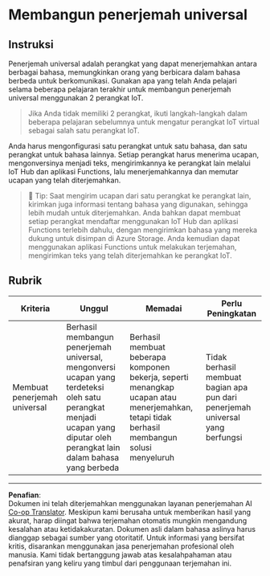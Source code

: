<!--
CO_OP_TRANSLATOR_METADATA:
{
  "original_hash": "701f4a4466f9309b6e1d863077df0c06",
  "translation_date": "2025-08-27T23:44:36+00:00",
  "source_file": "6-consumer/lessons/4-multiple-language-support/assignment.md",
  "language_code": "id"
}
-->
# Membangun penerjemah universal

## Instruksi

Penerjemah universal adalah perangkat yang dapat menerjemahkan antara berbagai bahasa, memungkinkan orang yang berbicara dalam bahasa berbeda untuk berkomunikasi. Gunakan apa yang telah Anda pelajari selama beberapa pelajaran terakhir untuk membangun penerjemah universal menggunakan 2 perangkat IoT.

> Jika Anda tidak memiliki 2 perangkat, ikuti langkah-langkah dalam beberapa pelajaran sebelumnya untuk mengatur perangkat IoT virtual sebagai salah satu perangkat IoT.

Anda harus mengonfigurasi satu perangkat untuk satu bahasa, dan satu perangkat untuk bahasa lainnya. Setiap perangkat harus menerima ucapan, mengonversinya menjadi teks, mengirimkannya ke perangkat lain melalui IoT Hub dan aplikasi Functions, lalu menerjemahkannya dan memutar ucapan yang telah diterjemahkan.

> 💁 Tip: Saat mengirim ucapan dari satu perangkat ke perangkat lain, kirimkan juga informasi tentang bahasa yang digunakan, sehingga lebih mudah untuk diterjemahkan. Anda bahkan dapat membuat setiap perangkat mendaftar menggunakan IoT Hub dan aplikasi Functions terlebih dahulu, dengan mengirimkan bahasa yang mereka dukung untuk disimpan di Azure Storage. Anda kemudian dapat menggunakan aplikasi Functions untuk melakukan terjemahan, mengirimkan teks yang telah diterjemahkan ke perangkat IoT.

## Rubrik

| Kriteria | Unggul | Memadai | Perlu Peningkatan |
| -------- | ------- | -------- | ----------------- |
| Membuat penerjemah universal | Berhasil membangun penerjemah universal, mengonversi ucapan yang terdeteksi oleh satu perangkat menjadi ucapan yang diputar oleh perangkat lain dalam bahasa yang berbeda | Berhasil membuat beberapa komponen bekerja, seperti menangkap ucapan atau menerjemahkan, tetapi tidak berhasil membangun solusi menyeluruh | Tidak berhasil membuat bagian apa pun dari penerjemah universal yang berfungsi |

---

**Penafian**:  
Dokumen ini telah diterjemahkan menggunakan layanan penerjemahan AI [Co-op Translator](https://github.com/Azure/co-op-translator). Meskipun kami berusaha untuk memberikan hasil yang akurat, harap diingat bahwa terjemahan otomatis mungkin mengandung kesalahan atau ketidakakuratan. Dokumen asli dalam bahasa aslinya harus dianggap sebagai sumber yang otoritatif. Untuk informasi yang bersifat kritis, disarankan menggunakan jasa penerjemahan profesional oleh manusia. Kami tidak bertanggung jawab atas kesalahpahaman atau penafsiran yang keliru yang timbul dari penggunaan terjemahan ini.